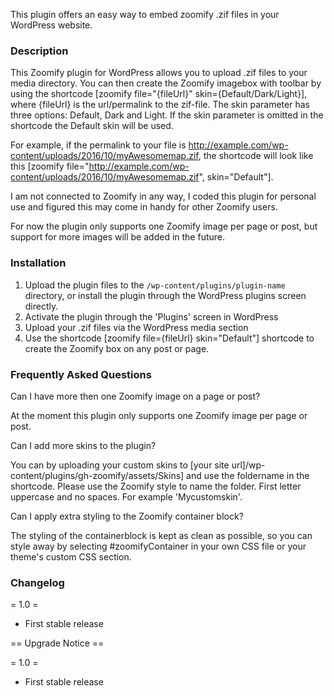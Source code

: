 This plugin offers an easy way to embed zoomify .zif files in your WordPress website.

### Description

This Zoomify plugin for WordPress allows you to upload .zif files to your media directory. You can then create the Zoomify imagebox
with toolbar by using the shortcode [zoomify file="{fileUrl}" skin={Default/Dark/Light}], where {fileUrl} is the url/permalink to the zif-file.
The skin parameter has three options: Default, Dark and Light. If the skin parameter is omitted in the shortcode the Default skin will be used.

For example, if the permalink to your file is http://example.com/wp-content/uploads/2016/10/myAwesomemap.zif, the shortcode will look like this
[zoomify file="http://example.com/wp-content/uploads/2016/10/myAwesomemap.zif", skin="Default"].

I am not connected to Zoomify in any way, I coded this plugin for personal use and figured this may come in handy for other Zoomify users.

For now the plugin only supports one Zoomify image per page or post, but support for more images will be added in the future.

### Installation

1. Upload the plugin files to the `/wp-content/plugins/plugin-name` directory, or install the plugin through the WordPress plugins screen directly.
2. Activate the plugin through the 'Plugins' screen in WordPress
3. Upload your .zif files via the WordPress media section
4. Use the shortcode [zoomify file={fileUrl} skin="Default"] shortcode to create the Zoomify box on any post or page.


### Frequently Asked Questions

Can I have more then one Zoomify image on a page or post?

At the moment this plugin only supports one Zoomify image per page or post.

Can I add more skins to the plugin?

You can by uploading your custom skins to [your site url]/wp-content/plugins/gh-zoomify/assets/Skins] and use the foldername in the
shortcode. Please use the Zoomify style to name the folder. First letter uppercase and no spaces. For example 'Mycustomskin'.

Can I apply extra styling to the Zoomify container block?

The styling of the containerblock is kept as clean as possible, so you can style away by selecting #zoomifyContainer in your own CSS file
or your theme's custom CSS section.

### Changelog

= 1.0 =
* First stable release

== Upgrade Notice ==

= 1.0 =
* First stable release
